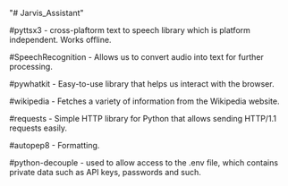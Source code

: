 "# Jarvis_Assistant" 

#pyttsx3 - cross-plaftorm text to speech library which is platform independent. Works offline. 

#SpeechRecognition - Allows us to convert audio into text for further processing.

#pywhatkit - Easy-to-use library that helps us interact with the browser.

#wikipedia - Fetches a variety of information from the Wikipedia website.

#requests - Simple HTTP library for Python that allows sending HTTP/1.1 requests easily.

#autopep8 - Formatting.

#python-decouple - used to allow access to the .env file, which contains private data such as API keys, passwords and such.